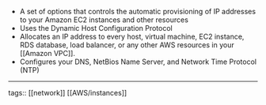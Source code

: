 - A set of options that controls the automatic provisioning of IP addresses to your Amazon EC2 instances and other resources
- Uses the Dynamic Host Configuration Protocol
- Allocates an IP address to every host, virtual machine, EC2 instance, RDS database, load balancer, or any other AWS resources in your [[Amazon VPC]].
- Configures your DNS, NetBios Name Server, and Network Time Protocol (NTP)


___
tags:: [[network]] [[AWS/instances]]  